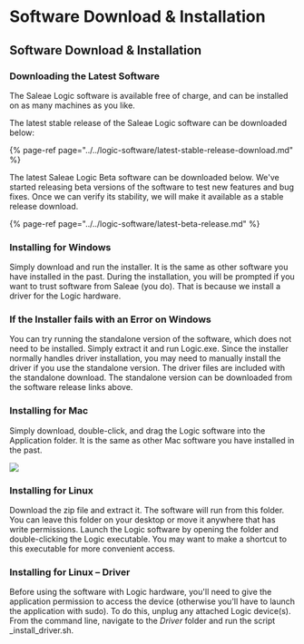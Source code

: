 # Software Download & Installation

## Software Download & Installation

### **Downloading the Latest Software**

The Saleae Logic software is available free of charge, and can be installed on as many machines as you like.

The latest stable release of the Saleae Logic software can be downloaded below:

{% page-ref page="../../logic-software/latest-stable-release-download.md" %}

The latest Saleae Logic Beta software can be downloaded below. We've started releasing beta versions of the software to test new features and bug fixes. Once we can verify its stability, we will make it available as a stable release download.

{% page-ref page="../../logic-software/latest-beta-release.md" %}

### **Installing for Windows**

Simply download and run the installer. It is the same as other software you have installed in the past. During the installation, you will be prompted if you want to trust software from Saleae \(you do\). That is because we install a driver for the Logic hardware.

### **If the Installer fails with an Error on Windows**

You can try running the standalone version of the software, which does not need to be installed. Simply extract it and run Logic.exe. Since the installer normally handles driver installation, you may need to manually install the driver if you use the standalone version. The driver files are included with the standalone download. The standalone version can be downloaded from the software release links above.

### **Installing for Mac**

Simply download, double-click, and drag the Logic software into the Application folder. It is the same as other Mac software you have installed in the past.

![](https://trello-attachments.s3.amazonaws.com/57215c9156830ea18c233b08/598x252/840af37d70fab6d86f4fff3db5136566/osx_install.png)

### **Installing for Linux**

Download the zip file and extract it. The software will run from this folder. You can leave this folder on your desktop or move it anywhere that has write permissions. Launch the Logic software by opening the folder and double-clicking the Logic executable. You may want to make a shortcut to this executable for more convenient access.

### **Installing for Linux – Driver**

Before using the software with Logic hardware, you'll need to give the application permission to access the device \(otherwise you'll have to launch the application with sudo\). To do this, unplug any attached Logic device\(s\). From the command line, navigate to the _Driver_ folder and run the script _install_driver.sh.

